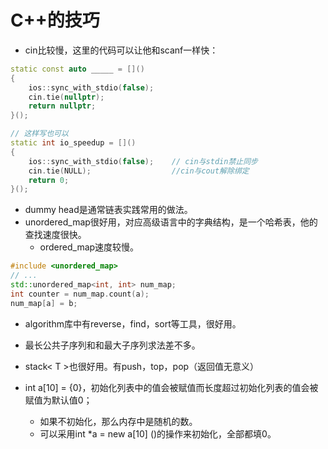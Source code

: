# C++的技巧

- cin比较慢，这里的代码可以让他和scanf一样快：

```cpp
static const auto _____ = []()
{
	ios::sync_with_stdio(false);
	cin.tie(nullptr);
	return nullptr;
}();

// 这样写也可以
static int io_speedup = []()
{
	ios::sync_with_stdio(false);    // cin与stdin禁止同步
	cin.tie(NULL);                  //cin与cout解除绑定
	return 0;
}();
```

- dummy head是通常链表实践常用的做法。
- unordered_map很好用，对应高级语言中的字典结构，是一个哈希表，他的查找速度很快。
  - ordered_map速度较慢。

```cpp
#include <unordered_map>
// ...
std::unordered_map<int, int> num_map;
int counter = num_map.count(a);
num_map[a] = b;
```

- algorithm库中有reverse，find，sort等工具，很好用。
- 最长公共子序列和和最大子序列求法差不多。
- stack< T >也很好用。有push，top，pop（返回值无意义）

- int a[10] = {0}，初始化列表中的值会被赋值而长度超过初始化列表的值会被赋值为默认值0；
  - 如果不初始化，那么内存中是随机的数。
  - 可以采用int *a = new a[10] ()的操作来初始化，全部都填0。